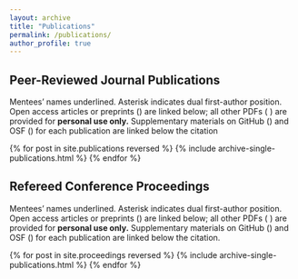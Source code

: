 ```yaml
---
layout: archive
title: "Publications"
permalink: /publications/
author_profile: true
---
```


## Peer-Reviewed Journal Publications

Mentees’ names underlined. Asterisk indicates dual first-author position.
Open access articles or preprints (<i class="ai ai-fw ai-open-access-square"></i>)
are linked below; all other PDFs (<i class="fa fa-file-pdf-o" aria-hidden="true">
</i>) are provided for **personal use only.** Supplementary materials on GitHub
(<i class="fab fa-github"></i>) and OSF
(<i class="ai ai-fw ai-osf"></i>) for each publication are linked below the
citation

{% for post in site.publications reversed %}
  {% include archive-single-publications.html %}
{% endfor %}

## Refereed Conference Proceedings

Mentees’ names underlined. Asterisk indicates dual first-author position.
Open access articles or preprints (<i class="ai ai-fw ai-open-access-square"></i>)
are linked below; all other PDFs (<i class="fa fa-file-pdf-o" aria-hidden="true">
</i>) are provided for **personal use only.** Supplementary materials on GitHub
(<i class="fab fa-github" aria-hidden="true"></i>) and OSF
(<i class="ai ai-fw ai-osf"></i>) for each publication are linked below the
citation.

{% for post in site.proceedings reversed %}
  {% include archive-single-publications.html %}
{% endfor %}


